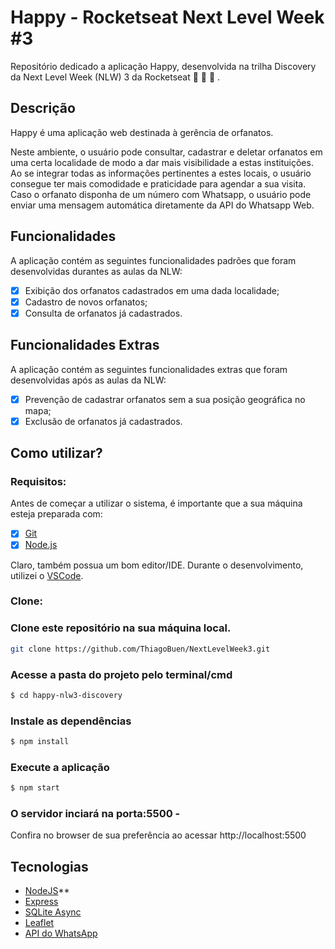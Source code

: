 # Happy - Rocketseat Next Level Week #3

Repositório dedicado a aplicação Happy, desenvolvida na trilha Discovery da Next Level Week (NLW) 3 da Rocketseat :rocket: :rocket: :rocket: .

## Descrição

Happy é uma aplicação web destinada à gerência de orfanatos. 

Neste ambiente, o usuário pode consultar, cadastrar e deletar orfanatos em uma certa localidade de modo a dar mais visibilidade a estas instituições. Ao se integrar todas as informações pertinentes a estes locais, o usuário consegue ter mais comodidade e praticidade para agendar a sua visita. Caso o orfanato disponha de um número com Whatsapp, o usuário pode enviar uma mensagem automática diretamente da API do Whatsapp Web.


## Funcionalidades

A aplicação contém as seguintes funcionalidades padrões que foram desenvolvidas durantes as aulas da NLW:

- [X] Exibição dos orfanatos cadastrados em uma dada localidade;
- [X] Cadastro de novos orfanatos;
- [X] Consulta de orfanatos já cadastrados.

## Funcionalidades Extras

A aplicação contém as seguintes funcionalidades extras que foram desenvolvidas após as aulas da NLW:

- [X] Prevenção de cadastrar orfanatos sem a sua posição geográfica no mapa;
- [X] Exclusão de orfanatos já cadastrados.

## Como utilizar?

### Requisitos:

Antes de começar a utilizar o sistema, é importante que a sua máquina esteja preparada com:

- [X] [Git](https://git-scm.com)
- [X] [Node.js](https://nodejs.org/en/)

Claro, também possua um bom editor/IDE. Durante o desenvolvimento, utilizei o [VSCode](https://code.visualstudio.com/).


### Clone:
### Clone este repositório na sua máquina local.
``` sh
git clone https://github.com/ThiagoBuen/NextLevelWeek3.git
```
 
### Acesse a pasta do projeto pelo terminal/cmd
``` sh
$ cd happy-nlw3-discovery
```
### Instale as dependências
``` sh
$ npm install
```
### Execute a aplicação
``` sh
$ npm start
```

### O servidor inciará na porta:5500 - 
Confira no browser de sua preferência ao acessar http://localhost:5500


## Tecnologias

- [NodeJS](https://nodejs.org/en/)**
- [Express](https://expressjs.com/)
- [SQLite Async](https://www.npmjs.com/package/sqlite-async)
- [Leaflet](https://leafletjs.com/)
- [API do WhatsApp](https://olhardigital.com.br/dicas_e_tutoriais/noticia/crie-um-link-para-o-seu-numero-no-whatsapp-e-facilite-o-papo-com-outros-contatos/69246)
